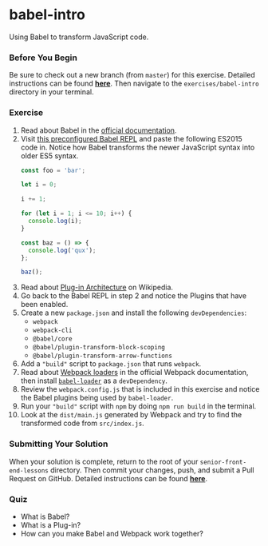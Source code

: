# babel-intro

Using Babel to transform JavaScript code.

### Before You Begin

Be sure to check out a new branch (from `master`) for this exercise. Detailed instructions can be found [**here**](../../guides/before-each-exercise.md). Then navigate to the `exercises/babel-intro` directory in your terminal.

### Exercise

1. Read about Babel in the [official documentation](https://babeljs.io/docs/en/).
2. Visit [this preconfigured Babel REPL](https://babeljs.io/repl#?babili=false&browsers=&build=&builtIns=usage&spec=false&loose=false&code_lz=Q&debug=false&forceAllTransforms=false&shippedProposals=false&circleciRepo=&evaluate=false&fileSize=false&timeTravel=false&sourceType=module&lineWrap=false&presets=&prettier=true&targets=&version=7.4.3&externalPlugins=%40babel%2Fplugin-transform-block-scoping%407.4.4%2C%40babel%2Fplugin-transform-arrow-functions%407.2.0) and paste the following ES2015 code in. Notice how Babel transforms the newer JavaScript syntax into older ES5 syntax.
    ```js
    const foo = 'bar';

    let i = 0;

    i += 1;

    for (let i = 1; i <= 10; i++) {
      console.log(i);
    }

    const baz = () => {
      console.log('qux');
    };

    baz();
    ```
3. Read about [Plug-in Architecture](https://en.wikipedia.org/wiki/Plug-in_(computing)) on Wikipedia.
4. Go back to the Babel REPL in step 2 and notice the Plugins that have been enabled.
5. Create a new `package.json` and install the following `devDependencies`:
    - `webpack`
    - `webpack-cli`
    - `@babel/core`
    - `@babel/plugin-transform-block-scoping`
    - `@babel/plugin-transform-arrow-functions`
6. Add a `"build"` script to `package.json` that runs `webpack`.
7. Read about [Webpack loaders](https://webpack.js.org/concepts/loaders/) in the official Webpack documentation, then install [`babel-loader`](https://github.com/babel/babel-loader) as a `devDependency`.
8. Review the `webpack.config.js` that is included in this exercise and notice the Babel plugins being used by `babel-loader`.
9. Run your `"build"` script with `npm` by doing `npm run build` in the terminal.
10. Look at the `dist/main.js` generated by Webpack and try to find the transformed code from `src/index.js`.

### Submitting Your Solution

When your solution is complete, return to the root of your `senior-front-end-lessons` directory. Then commit your changes, push, and submit a Pull Request on GitHub. Detailed instructions can be found [**here**](../../guides/after-each-exercise.md).

### Quiz

- What is Babel?
- What is a Plug-in?
- How can you make Babel and Webpack work together?
